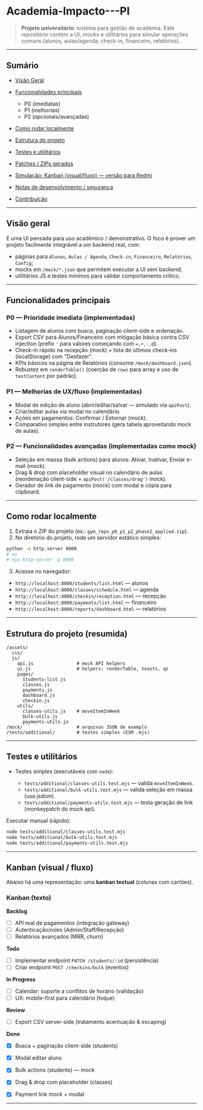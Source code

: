 # Academia-Impacto---PI

> **Projeto universitário**: sistema para gestão de academia. Este repositório contém a UI, mocks e utilitários para simular operações comuns (alunos, aulas/agenda, check-in, financeiro, relatórios)..

---

## Sumário

* [Visão Geral](#visão-geral)
* [Funcionalidades principais](#funcionalidades-principais)

  * P0 (imediatas)
  * P1 (melhorias)
  * P2 (opcionais/avançadas)
* [Como rodar localmente](#como-rodar-localmente)
* [Estrutura do projeto](#estrutura-do-projeto)
* [Testes e utilitários](#testes-e-utilitários)
* [Patches / ZIPs gerados](#patches--zips-gerados)
* [Simulação: Kanban (visual/fluxo) — versão para Redmi](#simulação-kanban-visualfluxo--versão-para-redmi)
* [Notas de desenvolvimento / segurança](#notas-de-desenvolvimento--segurança)
* [Contribuição](#contribuição)

---

## Visão geral

E uma UI pensada para uso acadêmico / demonstrativo. O foco é prover um projeto facilmente integrável a um backend real, com:

* páginas para `Alunos`, `Aulas / Agenda`, `Check-in`, `Financeiro`, `Relatórios`, `Config`;
* mocks em `/mock/*.json` que permitem executar a UI sem backend;
* utilitários JS e testes mínimos para validar comportamento crítico.

---

## Funcionalidades principais

### P0 — Prioridade imediata (implementadas)

* Listagem de alunos com busca, paginação client-side e ordenação.
* Export CSV para Alunos/Financeiro com mitigação básica contra CSV injection (prefix `'` para valores começando com `=,+,-,@`).
* Check-in rápido na recepção (mock) + lista de últimos check-ins (localStorage) com "Desfazer".
* KPIs básicos na página de Relatórios (consome `/mock/dashboard.json`).
* Robustez em `renderTable()` (coerção de `rows` para array e uso de `textContent` por padrão).

### P1 — Melhorias de UX/fluxo (implementadas)

* Modal de edição de aluno (abrir/editar/salvar — simulado via `apiPost`).
* Criar/editar aulas via modal no calendário.
* Ações em pagamentos: Confirmar / Estornar (mock).
* Comparativo simples entre instrutores (gera tabela aproveitando mock de aulas).

### P2 — Funcionalidades avançadas (implementadas como mock)

* Seleção em massa (bulk actions) para alunos: Ativar, Inativar, Enviar e-mail (mock).
* Drag & drop com placeholder visual no calendário de aulas (reordenação client-side + `apiPost('/classes/drag')` mock).
* Gerador de link de pagamento (mock) com modal e cópia para clipboard.

---

## Como rodar localmente

1. Extraia o ZIP do projeto (ex.: `gym_repo_p0_p1_p2_phase2_applied.zip`).
2. No diretório do projeto, rode um servidor estático simples:

```bash
python -m http.server 8000
# ou
# npx http-server -p 8000
```

3. Acesse no navegador:

* `http://localhost:8000/students/list.html` — alunos
* `http://localhost:8000/classes/schedule.html` — agenda
* `http://localhost:8000/checkin/reception.html` — recepção
* `http://localhost:8000/payments/list.html` — financeiro
* `http://localhost:8000/reports/dashboard.html` — relatórios

---

## Estrutura do projeto (resumida)

```
/assets/
  css/
  js/
    api.js                # mock API helpers
    ui.js                 # helpers: renderTable, toasts, qs
    pages/
      students-list.js
      classes.js
      payments.js
      dashboard.js
      checkin.js
    utils/
      classes-utils.js    # moveItemInWeek
      bulk-utils.js
      payments-utils.js
/mock/                    # arquivos JSON de exemplo
/tests/additional/        # testes simples (ESM .mjs)
```

---

## Testes e utilitários

* Testes simples (executáveis com `node`):

  * `tests/additional/classes-utils.test.mjs` — valida `moveItemInWeek`.
  * `tests/additional/bulk-utils.test.mjs` — valida seleção em massa (usa jsdom).
  * `tests/additional/payments-utils.test.mjs` — testa geração de link (monkeypatch do mock api).

Executar manual (rápido):

```bash
node tests/additional/classes-utils.test.mjs
node tests/additional/bulk-utils.test.mjs
node tests/additional/payments-utils.test.mjs
```


---

## Kanban (visual / fluxo)

Abaixo há uma representação: uma **kanban textual** (colunas com cartões).

### Kanban (texto)

**Backlog**

* [ ] API real de pagamentos (integração gateway)
* [ ] Autenticação/roles (Admin/Staff/Recepção)
* [ ] Relatórios avançados (MRR, churn)

**Todo**

* [ ] Implementar endpoint `PATCH /students/:id` (persistência)
* [ ] Criar endpoint `POST /checkins/bulk` (eventos)

**In Progress**

* [ ] Calendar: suporte a conflitos de horário (validação)
* [ ] UX: mobile-first para calendário (toque)

**Review**

* [ ] Export CSV server-side (tratamento acentuação & escaping)

**Done**

* [x] Busca + paginação client-side (students)
* [x] Modal editar aluno
* [x] Bulk actions (students) — mock
* [x] Drag & drop com placeholder (classes)
* [x] Payment link mock + modal


---
